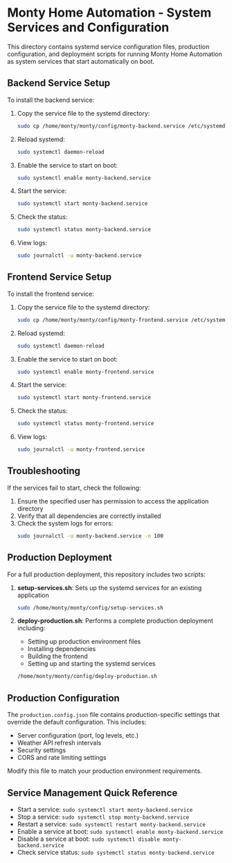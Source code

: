 # Monty Home Automation - System Services and Configuration

This directory contains systemd service configuration files, production configuration, and deployment scripts for running Monty Home Automation as system services that start automatically on boot.

## Backend Service Setup

To install the backend service:

1. Copy the service file to the systemd directory:
   ```bash
   sudo cp /home/monty/monty/config/monty-backend.service /etc/systemd/system/
   ```

2. Reload systemd:
   ```bash
   sudo systemctl daemon-reload
   ```

3. Enable the service to start on boot:
   ```bash
   sudo systemctl enable monty-backend.service
   ```

4. Start the service:
   ```bash
   sudo systemctl start monty-backend.service
   ```

5. Check the status:
   ```bash
   sudo systemctl status monty-backend.service
   ```

6. View logs:
   ```bash
   sudo journalctl -u monty-backend.service
   ```

## Frontend Service Setup

To install the frontend service:

1. Copy the service file to the systemd directory:
   ```bash
   sudo cp /home/monty/monty/config/monty-frontend.service /etc/systemd/system/
   ```

2. Reload systemd:
   ```bash
   sudo systemctl daemon-reload
   ```

3. Enable the service to start on boot:
   ```bash
   sudo systemctl enable monty-frontend.service
   ```

4. Start the service:
   ```bash
   sudo systemctl start monty-frontend.service
   ```

5. Check the status:
   ```bash
   sudo systemctl status monty-frontend.service
   ```

6. View logs:
   ```bash
   sudo journalctl -u monty-frontend.service
   ```

## Troubleshooting

If the services fail to start, check the following:

1. Ensure the specified user has permission to access the application directory
2. Verify that all dependencies are correctly installed
3. Check the system logs for errors:
   ```bash
   sudo journalctl -u monty-backend.service -n 100
   ```

## Production Deployment

For a full production deployment, this repository includes two scripts:

1. **setup-services.sh**: Sets up the systemd services for an existing application
   ```bash
   sudo /home/monty/monty/config/setup-services.sh
   ```

2. **deploy-production.sh**: Performs a complete production deployment including:
   - Setting up production environment files
   - Installing dependencies
   - Building the frontend
   - Setting up and starting the systemd services
   ```bash
   /home/monty/monty/config/deploy-production.sh
   ```

## Production Configuration

The `production.config.json` file contains production-specific settings that override the default configuration. This includes:

- Server configuration (port, log levels, etc.)
- Weather API refresh intervals
- Security settings
- CORS and rate limiting settings

Modify this file to match your production environment requirements.

## Service Management Quick Reference

- Start a service: `sudo systemctl start monty-backend.service`
- Stop a service: `sudo systemctl stop monty-backend.service`
- Restart a service: `sudo systemctl restart monty-backend.service`
- Enable a service at boot: `sudo systemctl enable monty-backend.service`
- Disable a service at boot: `sudo systemctl disable monty-backend.service`
- Check service status: `sudo systemctl status monty-backend.service`